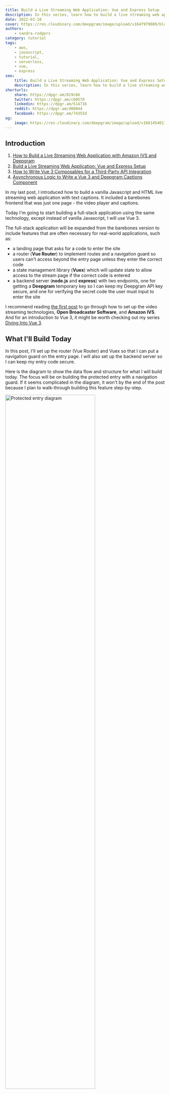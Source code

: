 ```yaml
---
title: Build a Live Streaming Web Application: Vue and Express Setup
description: In this series, learn how to build a live streaming web application using Deepgram's speech-to-text API and Amazon Interactive Video Service.
date: 2022-03-18
cover: https://res.cloudinary.com/deepgram/image/upload/v1647979609/blog/2022/03/build-a-livestream-web-application-vue-and-express-setup/Building-Livestreaming-w-AmazonIVS.jpg
authors:
    - sandra-rodgers
category: tutorial
tags:
    - aws,
    - javascript,
    - tutorial,
    - serverless,
    - vue,
    - express
seo:
    title: Build a Live Streaming Web Application: Vue and Express Setup
    description: In this series, learn how to build a live streaming web application using Deepgram's speech-to-text API and Amazon Interactive Video Service.
shorturls:
    share: https://dpgr.am/819c66
    twitter: https://dpgr.am/c60570
    linkedin: https://dpgr.am/514716
    reddit: https://dpgr.am/d00044
    facebook: https://dpgr.am/74355d
og:
    image: https://res.cloudinary.com/deepgram/image/upload/v1661454011/blog/build-a-livestream-web-application-vue-and-express-setup/ograph.png
---
```


## Introduction

<panel type="info" title="Build a Live Streaming Web Application with Amazon IVS and Deepgram (SERIES)">
<ol> 
<li><a href="https://developers.deepgram.com/blog/2022/03/build-a-livestream-web-application-with-amazon-ivs-and-deepgram/">How to Build a Live Streaming Web Application with Amazon IVS and Deepgram</a></li>
<li><a href="https://developers.deepgram.com/blog/2022/03/build-a-livestream-web-application-vue-and-express-setup/"> Build a Live Streaming Web Application: Vue and Express Setup</a></li>
<li><a href="https://developers.deepgram.com/blog/2022/03/how-to-write-vue-3-composables-for-a-third-party-API-integration/"> How to Write Vue 3 Composables for a Third-Party API Integration</a></li>

<li><a href="https://developers.deepgram.com/blog/2022/03/asynchronous-logic-to-write-a-vue-3-and-deepgram-captions-component/"> Asynchronous Logic to Write a Vue 3 and Deepgram Captions Component</a></li>
</ol>
</panel>

In my last post, I introduced how to build a vanilla Javascript and HTML live streaming web application with text captions. It included a barebones frontend that was just one page - the video player and captions.

Today I'm going to start building a full-stack application using the same technology, except instead of vanilla Javascript, I will use Vue 3.

The full-stack application will be expanded from the barebones version to include features that are often necessary for real-world applications, such as:

*   a landing page that asks for a code to enter the site
*   a router (**Vue Router**) to implement routes and a navigation guard so users can't access beyond the entry page unless they enter the correct code
*   a state management library (**Vuex**) which will update state to allow access to the stream page if the correct code is entered
*   a backend server (**node.js** and **express**) with two endpoints, one for getting a **Deepgram** temporary key so I can keep my Deepgram API key secure, and one for verifying the secret code the user must input to enter the site

I recommend reading [the first post](https://developers.deepgram.com/blog/2022/03/build-a-livestream-web-application-with-amazon-ivs-and-deepgram/#setting-up-amazon-ivs) to go through how to set up the video streaming technologies, **Open Broadcaster Software**, and **Amazon IVS**. And for an introduction to Vue 3, it might be worth checking out my series [Diving Into Vue 3](https://developers.deepgram.com/blog/2022/01/diving-into-vue-3-getting-started/).

## What I'll Build Today

In this post, I'll set up the router (Vue Router) and Vuex so that I can put a navigation guard on the entry page. I will also set up the backend server so I can keep my entry code secure.

Here is the diagram to show the data flow and structure for what I will build today. The focus will be on building the protected entry with a navigation guard. If it seems complicated in the diagram, it won't by the end of the post because I plan to walk-through building this feature step-by-step.

<img src="./ProtectedEntrytoSite.png" alt="Protected entry diagram" style="width: 75%; margin:auto;">

## Setting up the Vue Project

After [installing the Vue CLI](https://cli.vuejs.org/guide/installation.html), I can create a new Vue project with this command:

```bash
vue create NAME-OF-PROJECT
```

I'll be sure to choose 'Manually select features' so I can add some dependencies during the creation of the project:

<img src="./Presets.png" alt="Presents including router and vuex" style="width: 75%; margin:auto;">

These are the presets I selected. I definitely recommend selecting Router and Vuex since those are required for this project, but the others are just my personal preference :

![Presets for linting and router](https://res.cloudinary.com/deepgram/image/upload/v1647979619/blog/2022/03/build-a-livestream-web-application-vue-and-express-setup/Presets2.png)

I'll select Vue 3, and then I'll `cd` into the folder.

I can install all the rest of the dependencies now, or I can install them one by one as I need them. Here is a list of the dependencies I'll be using in this project:

*   vue-router@4 (already installed when I manually selected presets)
*   vuex@next (already installed when I manually selected presets)
*   express
*   dotenv
*   cors
*   body-parser
*   @deepgram/sdk

I can install them all at once with this command:

```bash
npm install vue-router@4 vuex@next express dotenv cors body-parser @deepgram/sdk
```

## The Folders Structure

A Vue application that is created using the Vue CLI starts out with this structure:

<img src="./Vue-Folder-Structure.png" alt="Vue folder structure after creating new project" style="width: 50%; margin:auto;">

The `src` contains the folders that will make up the frontend, and I will add two files to the root of the project which will be required for the backend. Those two files will be a `server.js` file and a `.env` file. The final structure can be seen [here](https://github.com/deepgram-devs/livestream-amazonIVS-and-deepgram) at the root level of the project in its GitHub repo.

### SRC Folder

I'll go over the SRC folder in more detail because the way I organize this folder reflects my thinking about how I'll make the application work when considering how the pieces should fit together.

Here is the file structure of the SRC for the final project (these folders can be set up now or as I progress through building the project):

<img src="./SRC-Folder-Structure.png" alt="Folder structure of SRC folder" style="width: 50%; margin:auto;">

I'll go over the pieces starting from the bottom.

### main.js

This is the file where Vue will be initialized, and also where Vue Router and Vuex (the store) will be brought into the project as plugins by way of `app.use()`.

### App.vue

This is the top-most parent component, i.e., the **root component**. It holds all the Vue code (coming in as code in this file or code in child components) that will be injected into the `index.html` file, inside the `div` that has `id="app"`.

### views

These are the pages that will be the main routes of the project. There will be a page that the user first lands on where they must enter a code. I will name it `EnterCode.vue`. And there will be a page that shows the live stream, with the video player and audio captions. I'll name that page `StreamChannel.vue`.

Here is a screenshot of what the views will look like by the end of this post. A demo of the finished project can be found in the first post, which shows the styled version with the video live stream page.

![Image of two page views](https://res.cloudinary.com/deepgram/image/upload/v1647979619/blog/2022/03/build-a-livestream-web-application-vue-and-express-setup/Two-Page-Views.png)

### store

This is the folder that contains the Vuex store, a state management file. Some state properties need to be widely available throughout the application, not just in one component or one parent-child component. Vuex makes those state properties that I have put in the store available in any Vue files throughout the project.

### router

This is the folder that contains the routes and creates the router, so that each view (page) can be navigated to when a user clicks on the link to that page. Using Vue Router means that a user can switch between page views without the page being reloaded every time the route changes.

### composables

This folder contains composition functions that run the logic to make stuff happen, such as getting the user's microphone or bringing in the Amazon IVS player. Composition functions, or 'composables', are a Vue 3 way of encapsulating logic that can then be run inside the setup function inside a component. Read more about composables [here](https://developers.deepgram.com/blog/2022/02/diving-into-vue-3-reusability-with-composables/#reusability-in-the-composition-api).

### components

The components folder contains two components that will make up the StreamChannel page - the **VideoPlayer** component and the **AudioCaptions** component. I'll build these components in the next post in this series.

## Set up Vue Router and the Views

The first thing I will do is create the two main pages I intend to make as part of this application - the landing page and the live stream page.

I will create a views folder and put those two main page files in the folder:

<img src="./Views.png" alt="Views folder with files" style="width: 50%; margin:auto;">

For each file, I'll be sure to put in some HTML that will display on the page, so I can see that my router is working:

```html
<template>
  <div>
    <h1>Enter Code</h1>
  </div>
</template>
```

When I created my project with the Vue CLI, I opted to add the Vue Router dependency, which means I have a router already created for me - the `index.js` file in the `router` folder. The index.js already has two routes set up - home and about.

If I start up the development server, I see that the links at the top of the page will take me between the two routes.

<img src="./Home-About-Links.png" alt="Home and About links" style="width: 30%; margin:auto;">

Since my project is only going to have two pages, I am just going to change the **home** and **about** views of the bootstrapped project to be the **EnterCode** view and the **StreamChannel** View.

In the router file, the three things each route object needs to have are:

*   the path - the URL path for the route
*   the name - the name I want to give this route (optional, but in my case, I do need it)
*   the component - the component (view file) that will be loaded for this route

Here is the code to set that up in the router:

```js
import { createRouter, createWebHistory } from 'vue-router'
import EnterCode from '../views/EnterCode.vue'

const routes = [
  {
    path: '/',
    name: 'EnterCode',
    component: EnterCode,
  },
  {
    path: '/stream-channel',
    name: 'StreamChannel',
    component: () =>
      import(/* webpackChunkName: "about" */ '../views/StreamChannel.vue'),
  },
]

const router = createRouter({
  history: createWebHistory(process.env.BASE_URL),
  routes,
})

export default router
```

I need to go back to App.vue and change the router-links to match my new routes. Even though I've named the landing page `EnterCode.vue`, I'll refer to it has **Home** for the user. Notice that the `to=""` attribute contains the path:

```html
<template>
  <nav>
    <router-link to="/">Home</router-link> |
    <router-link to="/stream-channel">Channel</router-link>
  </nav>
  <router-view />
</template>
```

Now I see that my two main pages can be accessed (without reloading the page!) when I click the link to switch to each route:

<img src="./Home-Channel-Links.png" alt="Home (enter-code) and Channel Links" style="width: 30%; margin:auto;">

### Vue Router Navigation Guards

I want the landing page to have a form input where the user has to enter a code, and if the code is correct, they can move on to the channel page. See the code for this input [here](https://github.com/deepgram-devs/livestream-amazonIVS-and-deepgram/blob/vuex-no-server-yet/src/views/EnterCode.vue#L4).

<img src="./Input.png" alt="Input on enter code page" style="width: 50%; margin:auto;">

But if the code they enter is incorrect, I want to keep them from being able to navigate to that page. Right now, the channel page is completely open, and I can access it just by clicking the **Channel** link.

I can set up a **navigation guard** to perform some logic when the router-link is clicked ([Read the docs](https://router.vuejs.org/guide/advanced/navigation-guards.html) for more information about navigation guards).

The logic will check to see if the correct code has been entered. If it has, the router will navigate to the channel page. If not, it will send them back to the home (`EnterCode.vue`) page.

To add a navigation guard, I use the `beforeEnter` guard:

```js
{
 path: "/stream-channel",
 name: "StreamChannel",
 component: () => import("../views/StreamChannel.vue"),
 beforeEnter(to, from, next) {
   // ADD LOGIC HERE to check state of allowed access
   next();
 },
},
```

The `next()` function will move the navigation forward to the route. I can use an **if statement** to keep that from happening unless certain circumstances are met.

If I include a name of a route in the next() function, the navigation will move to the route I have identified by name. In this example, it would cause navigation to stay on the **EnterCode** page since I have identified that `next` should move me to that route.

```js
beforeEnter(to, from, next) {
  // ADD LOGIC HERE to check state of allowed access
  next({ name: "EnterCode" });
},
```

I need to have some way of keeping track of the state of whether the correct code was entered or not. I will use the state management system, Vuex, which means I can now put this code in my router since the very next thing I will do is set up the store so there is a state property for `allowAccess`:

```js
{
 path: "/channel",
 name: "StreamChannel",
 component: () => import("../views/StreamChannel.vue"),
 beforeEnter(to, from, next) {
   if (store.state.allowAccess === true) {
     next();
   } else {
     next({ name: "EnterCode" });
     alert("Please enter the secret code");
   }
 },
}
```

I'll probably see this error in the browser now since I've referenced `store.state.allowAccess`, but the router file doesn't know what the `store` instance is.

<img src="./error-store.png" alt="Error: 'store' is not defined" style="width: 50%; margin:auto;">

To make it go away, I need to import the store into the router by adding the following import statement to the router folder's `index.js` file.

```js
import store from '../store'
```

The [GitHub repo](https://github.com/deepgram-devs/livestream-amazonIVS-and-deepgram/blob/vuex-no-server-yet/src/router/index.js) has the code in its entirety for this stage of the project.

## Set up Vuex to Manage State

Even though this is a small application, I am choosing to include a Vuex store because it is common to use Vuex for the purpose of keeping track of whether a user is authenticated/logged-in or not.

In this project, I will use the Vuex store to keep track of whether a correct entry code has been entered or not by the user. The state property will be called `allowAccess`, and its default state will be false. It will change to true when a user enters the correct code.

Here is the store with the state property I have created:

```js
import { createStore } from 'vuex'

const store = createStore({
  state() {
    return {
      allowAccess: false,
    }
  },
})
export default store
```

I need to connect the input on the landing (EntryCode) page with this property in state. When the user types a correct code into that input, the submit button triggers a function that checks if the code is correct, and then if it is, dispatches an action to the store, which will cause `allowAccess` to update to `true`.

The way Vuex causes state to change is through this pattern:

<img src="./vuex.png" alt="Vuex pattern" style="width: 80%; margin:auto;">

Vue Component dispatch action -> Store action commit mutation -> Store mutation change state

Here is that flow in the actual code in my project.

1.  The Vue component *EnterCode* form submit button triggers `submitCode()`:

```html
<form @submit.prevent="submitCode">
  <label for="code"> Code: </label>
  <input v-model="code" type="password" name="code" value />
  <button type="submit" name="button" class="dg-btn">Submit</button>
</form>
```

2.  The `submitCode()` method dispatches the `verifyCode` action (which is [passed as a string](https://vuex.vuejs.org/guide/actions.html#dispatching-actions) `'verifyCode'`) with a *payload* of `true` or `false`:

```js
function submitCode() {
  if (code.value === 'pb') {
    store.dispatch('verifyCode', true)
  } else {
    store.dispatch('verifyCode', false)
  }
  code.value = ''
}
```

3.  The `verifyCode` action in the store commits the `verifyCode` mutation, sending the `true` or `false` payload, referred to hear as `status`:

```js
actions: {
 verifyCode({ commit }, status) {
   commit("verifyCode", status);
 },
},
```

4.  The `verifyCode` mutation changes state so `allowAccess` equals the `status` payload of `true` or `false`

```js
mutations: {
 verifyCode(state, status) {
   state.allowAccess = status;
 },
},
```

The last thing to do is navigate with the router to the *StreamChannel* page if a correct code has been entered (i.e., state for `allowAccess` in the store has changed to true) or alert the user if they have entered the wrong code.

```js
//StreamChannel.vue

function submitCode() {
  if (code.value === 'PB') {
    store.dispatch('verifyCode', true)
  } else {
    store.dispatch('verifyCode', false)
  }
  // Navigate if correct code, alert if not correct
  if (store.state.allowAccess) {
    router.push({ name: 'StreamChannel' })
  } else {
    alert('Incorrect code')
  }
  code.value = ''
}
```

This version of the project, with the setup I just did for Vue Router and Vuex, can be seen in its entirety in the repo branch titled [vuex-no-server-yet](https://github.com/deepgram-devs/livestream-amazonIVS-and-deepgram/tree/vuex-no-server-yet).

### Security

The example so far is not very secure because I check for the correct code on the frontend, and that entry code is right there in plain Vue (no pun intended) in the client:

```js
if (code.value === "pb")
```

The more secure way to handle this would be to create a backend server file with an endpoint to check if the code is correct and store that code securely in the server, or even better (so it does not get exposed in GitHub) in a `.env` file.

In the next section, I'll introduce that more secure method of checking the code. I'll still use everything I just set up for Vuex, but instead of checking the code in the `EnterCode.vue` file, I'll use a fetch request to send that code to the backend for verification.

## Create the Server with Express

Now I'll set up my server file, which I'll use today for making the entry code more secure, and which I'll use in the next post for setting up the Deepgram token endpoint.

At the root of the project, I'll create a `server.js` file and a `.env` file.

I'll add this code to create my basic server.

```js
// bring in node modules
require('dotenv').config()
const express = require('express')
const app = express()
var bodyParser = require('body-parser')
const cors = require('cors')

// identify port number
const port = 8080

// express use() function to add third-party middleware
app.use(cors())
app.use(bodyParser.json())

// ENDPOINT WILL GO HERE

// Connect host to port
app.listen(port, () => {
  console.log(`Example app listening at http://localhost:${port}`)
})
```

### Dependencies

Here is a brief explanation of each dependency I'm using in this server file.

#### express

[Express](https://expressjs.com/) is a *node.js* framework that gives me utility methods and middleware to help with setting up routing endpoints (the endpoints deal with requests that come in from the frontend).

#### body-parser

Body-parser is middleware that can take an incoming request body and parse the data. I'll be using the JSON parser because the secret entry code will be sent from the frontend as JSON.

#### cors

This is another middleware package that will help to handle requests from the frontend, specifically cross-origin requests.

Since the client and server have a different origin from each other (such as localhost:8080 vs. localhost:8081), I would need to add a CORS response header `access-control-allow-origins` with information about permitted origins. The CORS middleware will add that header automatically for every request that is sent to the server.

#### dotenv

This is a very important node module. It allows me to use environment variables in my server file, pulling the values for those variables from the `.env` file. The `.env` file will never be tracked by git, so I can put anything super-secret in the `.env` file and not worry that it will end up on Github for the world to see.

### Run the server

Now I can start up the server to check that everything is working so far.

I will add a script command to the `package.json` file to make it easier to start up the server. In my `package.json`, in the "scripts" object, I'll add one for "start":

```js
"scripts": {
  "serve": "vue-cli-service serve",
  ...
  "start": "node server.js"
},
```

Now, in the terminal, when I'm in the project folder, I can type `npm run start` to start the backend server, and if I open another terminal, I can type `npm run serve` to start the frontend development server.

### Add the secret code value to `.env`

Before I set up the endpoint, I want to put the expected code value in the `.env` file so that I can access it in the server using `process.env.SECRET_CODE`.

In the `.env` file, I will add the secret code that I want users to type into the input on the frontend to be able to enter the site. I can add any value I want. In this case, I'll just make the value 'code' (in the earlier section, I used 'pb' as the code, but I'm using 'code' here to make it more obvious that this is the code):

```bash
SECRET_CODE="code"
```

### Create the secret-code endpoint

Now I'll start on the backend creating the endpoint. The endpoint will expect a value to come in from the frontend (the code entered by the user). Since a value is being sent back, this will be a POST request endpoint.

```js
app.post('/secret-code', async (req, res) => {})
```

The app.post() method is available because of express, and it requires the route path as a slash and whatever I want to name the path, in this case `"/secret-code"`.

When the code is sent from the frontend to the backend, it comes in as part of the request body (which is an object), so I will get the code value from `req.body`. Because I plan to send it back in a JSON object as `{ code: "code" }`, the value will come back as `req.body.code`.

```js
if (req.body.code._value === process.env.SECRET_CODE)
```

However, the value that is sent back is put into another object, which I see when I examine the shape of the req.body.code by using `console.log`. I see this:

<img src="./reqbodycode.png" alt="req.body.code object shape" style="width: 50%; margin:auto;">

The `_value` property actually contains the value that I want to match to my code value I have put in the `.env` file. So I need to access it with `req.body.code._value`. This is how I can check that there is a match:

```js
app.post('/secret-code', async (req, res) => {
  if (req.body.code._value === process.env.SECRET_CODE) {
    res.status(200).json('Correct code')
  } else {
    res.status(200).json('Incorrect code')
  }
})
```

The `res.status()` method will send back the result status code, and the .json() method will make sure it returns to the frontend as JSON data.

Now I can go back to the frontend and write a fetch request that will send the secret code that I need for this verification.

### Fetch POST request

To write a fetch POST request, I will use [the fetch API](https://developer.mozilla.org/en-US/docs/Web/API/Fetch_API/Using_Fetch).

To write a fetch request, I use the `fetch()` method with a first argument of the endpoint path (including the port number) and the second argument an options object:

```js
fetch('http://localhost:8080/secret-code', requestOptions)
```

The options object will give information about the type of request (POST), the headers (to tell that the content will be of the type JSON) and the request body (I will send a JSON object that contains the code):

```js
const requestOptions = {
  method: 'POST',
  headers: { 'Content-Type': 'application/json' },
  body: JSON.stringify({ code: code }),
}
```

The fetch request will send the code to the backend server, and since that will take a little bit of time, I will use a promise to wait for the response, doing the following action once that response has been returned. To use a promise, I will attach a `.then()` to the request, which means that anything inside the `.then()` will happen after the response is returned from the fetch request.

Once the response returns, I will turn it back into JSON and then take that response data to verify if it is correct or not. Depending on if it is correct, I update the state in the store.

Remember, for a verified response of true, I am expecting the backend server to return a response with a JSON string of `"Correct code"`:

```js
fetch('http://localhost:8080/secret-code', requestOptions)
  .then((response) => response.json())
  .then((data) => {
    if (data === 'Correct code') {
      //dispatch payload to store
    }
  })
  .then(() => {
    if (store.state.allowAccess) {
      // navigate to channel or alert that code is wrong
    }
  })
```

I've created a branch in the repo called [vuex-with-server ](https://github.com/deepgram-devs/livestream-amazonIVS-and-deepgram/blob/vuex-with-server/src/views/EnterCode.vue)where the code from this step can be viewed in its entirety.

## Conclusion

In this post, I set up a Vue project and added some of the common features used in a full-stack application: routes, a state management library, and a backend server with endpoints.

Now I am ready to build the **Channel** page, which will contain the video player for my live stream and the audio captions that display the transcript.

Previously, I went over how to build a live stream web application with **Amazon IVS**, using only vanilla javascript and HTML. But now, I want to use the Vue framework to help me build this in a way that is more reusable, and that incorporates common practices for using Vue.js.

In my next post, I will introduce how to build the **Amazon IVS** player using **Vue 3 composables**, which will give me a chance to discuss more specifically some of the new features of Vue 3.

I will also introduce how to use Vue 3 composables to create the **Deepgram captions**, and I'll include a more secure way of connecting to Deepgram by requesting a Deepgram token from the backend.

I hope you'll join me for my next post. As always, feel free to reach out on [Twitter](https://twitter.com/sandra_rodgers_).

